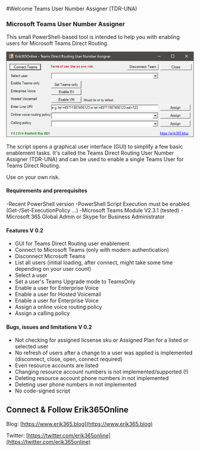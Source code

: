 #Welcome Teams User Number Assigner (TDR-UNA)

### Microsoft Teams User Number Assigner
This small PowerShell-based tool is intended to help you with enabling users for Microsoft Teams Direct Routing.

![TDR-UNA](15-52-15-Erik365Online%20-%20Teams%20Direct%20Routing%20User%20Number%20Assigner.png)

The script opens a graphical user interface (GUI) to simplify a few basic enablement tasks. It's called the Teams Direct Routing User Number Assigner (TDR-UNA) and can be used to enable a single Teams User for Teams Direct Routing.

Use on your own risk.

#### Requirements and prerequisites
-Recent PowerShell version
-PowerShell Script Execution must be enabled (Get-/Set-ExecutionPolicy ...)
-Microsoft Teams Module V2.3.1 (tested)
-Microsoft 365 Global Admin or Skype for Business Administrator

#### Features V 0.2
- GUI for Teams Direct Routing user enablement
- Connect to Microsoft Teams (only with modern authentication)
- Disconnect Microsoft Teams
- List all users (initial loading, after connect, might take some time depending on your user count)
- Select a user
- Set a user's Teams Upgrade mode to TeamsOnly
- Enable a user for Enterprise Voice
- Enable a user for Hosted Voicemail
- Enable a user for Enterprise Voice
- Assign a online voice routing policy
- Assign a calling policy

#### Bugs, issues and limitations V 0.2
- Not checking for assigned licsense sku or Assigned Plan for a listed or selected user
- No refresh of users after a change to a user was applied is implemented (disconnect, close, open, connect required)
- Even resource accounts are listed
- Changing resource account numbers is not implemented/supported (!)
- Deleting resource account phone numbers in not implemented
- Deleting user phone numbers in not implemented
- No code-signed script

## Connect & Follow Erik365Online
Blog: [https://www.erik365.blog](https://www.erik365.blog)

Twitter: [https://twitter.com/erik365online](https://twitter.com/erik365online)
